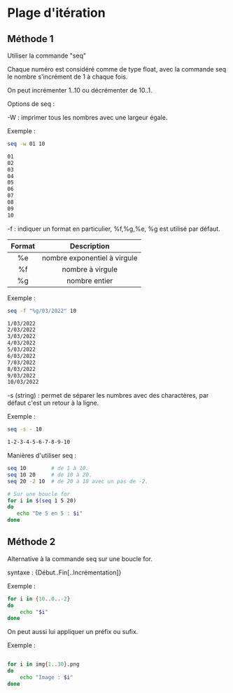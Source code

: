 # Plage d'itération


## Méthode 1

Utiliser la commande "seq"

Chaque numéro est considéré comme de type float, avec la commande seq le nombre s'incrément de 1 à chaque fois.

On peut incrémenter 1..10 ou décrémenter de 10..1.

Options de seq :

-W : imprimer tous les nombres avec une largeur égale.

Exemple :
```Bash
seq -w 01 10

01
02
03
04
05
06
07
08
09
10

```

-f : indiquer un format en particulier, %f,%g,%e, %g est utilisé par défaut.

| Format | Description |
|:---:|:---:|
| %e | nombre exponentiel à virgule |
| %f | nombre à virgule |
| %g | nombre entier |

Exemple :

```Bash
seq -f "%g/03/2022" 10

1/03/2022
2/03/2022
3/03/2022
4/03/2022
5/03/2022
6/03/2022
7/03/2022
8/03/2022
9/03/2022
10/03/2022

```

-s (string) : permet de séparer les numbres avec des charactères, par défaut c'est un retour à la ligne.

Exemple :

```Bash
seq -s - 10

1-2-3-4-5-6-7-8-9-10

```

Manières d'utiliser seq :

```Bash
seq 10        # de 1 à 10.
seq 10 20     # de 10 à 20.
seq 20 -2 10  # de 20 à 10 avec un pas de -2.

# Sur une boucle for
for i in $(seq 1 5 20)
do
   echo "De 5 en 5 : $i"
done
```

## Méthode 2

Alternative à la commande seq sur une boucle for.

syntaxe : {Début..Fin[..Incrémentation]}

Exemple :

```Bash
for i in {10..0..-2}
do
    echo "$i"
done

```


On peut aussi lui appliquer un préfix ou sufix.

Exemple :

```Bash

for i in img{1..30}.png
do
    echo "Image : $i"
done
```
